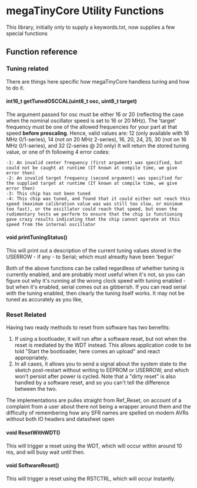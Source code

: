 # megaTinyCore Utility Functions

This library, initially only to supply a keywords.txt, now supplies a few special functions

## Function reference

### Tuning related
There are things here specific how megaTinyCore handless tuning and how to do it.

#### int16_t getTunedOSCCAL(uint8_t osc, uint8_t target)
The argument passed for osc must be either 16 or 20 (reflecting the case when the nominal oscillator speed is set to 16 or 20 MHz). The 'target' frequency must be one of the allowed frequencies for your part at that speed **before prescaling**.
Hence, valid values are:
12 (only available with 16 MHz 0/1-series), 14 (not on 20 MHz 2-series), 16, 20, 24, 25, 30 (not on 16 MHz 0/1-series), and 32 (2-series @ 20 only)
It will return the stored tuning value, or one of th following 4 error codes:
```text
-1: An invalid center frequency (first argument) was specified, but could not be caught at runtime (If known at compile time, we give error then)
-2: An invalid target frequency (second argument) was specified for the supplied target at runtime (If known at compile time, we give error then)
-3: This chip has not been tuned
-4: This chip was tuned, and found that it could either not reach this speed (maximum calibration value was was still too slow, or minimum too fast), or the oscillator could reach that speed, but even the rudimentary tests we perform to ensure that the chip is functioning gave crazy results indicating that the chip cannot operate at this speed from the internal oscillator
```

#### void printTuningStatus()
This will print out a description of the current tuning values stored in the USERROW - if any - to Serial; which must alreadty have been 'begun'

Both of the above functions can be called regardless of whether tuning is currently enabled, and are probably most useful when it's not, so you can figure out why it's running at the wrong clock speed with tuning enabled - but when it's enabled, serial comes out as gibberish. If you can read serial with the tuning enabled, then clearly the tuning itself works. It may not be tuned as accurately as you like,

### Reset Related
Having two ready methods to reset from software has two benefits:
1. If using a bootloader, it will run after a software reset, but not when the reset is mediated by the WDT instead. This allows application code to be told "Start the bootloader, here comes an upload" and react appropriately.
2. In all cases, it allows you to send a signal about the system state to the sketch post-restart without writing to EEPROM or USERROW, and which won't persist after power is cycled. Note that a "dirty reset" is also handled by a software reset, and so you can't tell the difference between the two.

The implementations are pulles straight from Ref_Reset, on account of a complaint from a user about there not being a wrapper around them and the difficulty of remembering how any SFR names are spelled on modern AVRs without both IO headers and datasheet open

#### void ResetWithWDT()
This will trigger a reset using the WDT, which will occur within around 10 ms, and will busy wait until then.

#### void SoftwareReset()
This will trigger a reset using the RSTCTRL, which will occur instantly.
